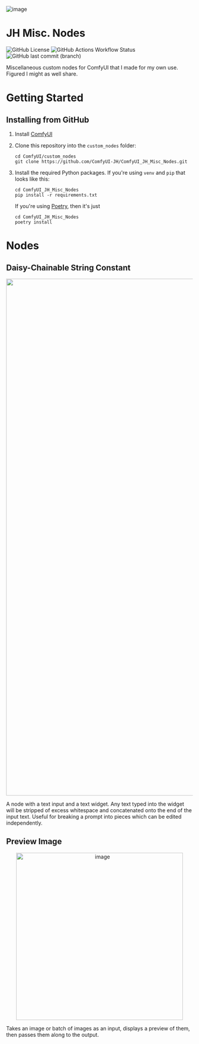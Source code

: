 ![image](https://github.com/user-attachments/assets/90e7c8f5-ef7c-41ab-a676-85f0b77d9b55)


# JH Misc. Nodes

![GitHub License](https://img.shields.io/github/license/ComfyUI-JH/ComfyUI_JH_Misc_Nodes)
![GitHub Actions Workflow Status](https://img.shields.io/github/actions/workflow/status/jefferyharrell/ComfyUI_JH_Misc_Nodes/ci.yml)
![GitHub last commit (branch)](https://img.shields.io/github/last-commit/ComfyUI-JH/ComfyUI_JH_Misc_Nodes/main)

Miscellaneous custom nodes for ComfyUI that I made for my own use. Figured I might as well share.

# Getting Started

## Installing from GitHub

1. Install [ComfyUI](https://github.com/comfyanonymous/ComfyUI)

2. Clone this repository into the `custom_nodes` folder:

    ```
    cd ComfyUI/custom_nodes
    git clone https://github.com/ComfyUI-JH/ComfyUI_JH_Misc_Nodes.git
    ```

3. Install the required Python packages. If you're using `venv` and `pip` that looks like this:

    ```
    cd ComfyUI_JH_Misc_Nodes
    pip install -r requirements.txt
    ```

    If you're using [Poetry](https://python-poetry.org/), then it's just

    ```
    cd ComfyUI_JH_Misc_Nodes
    poetry install
    ```

# Nodes

## Daisy-Chainable String Constant

<div align="center">
    <img width="1391" alt="image" src="https://github.com/user-attachments/assets/77b0b3db-63da-4687-9029-59554a0fb0ac" />
</div>

A node with a text input and a text widget. Any text typed into the widget will be stripped of excess whitespace and concatenated onto the end of the input text. Useful for breaking a prompt into pieces which can be edited independently.

## Preview Image

<div align="center">
    <img width="450" alt="image" src="https://github.com/user-attachments/assets/a1a5cdc8-20ee-4f0f-9e00-b97e5ce7cad0" />
</div>

Takes an image or batch of images as an input, displays a preview of them, then passes them along to the output.


